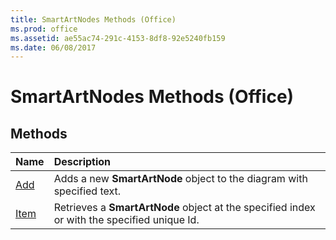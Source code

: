 ```yaml
---
title: SmartArtNodes Methods (Office)
ms.prod: office
ms.assetid: ae55ac74-291c-4153-8df8-92e5240fb159
ms.date: 06/08/2017
---
```



# SmartArtNodes Methods (Office)

## Methods



|**Name**|**Description**|
|:-----|:-----|
|[Add](smartartnodes-add-method-office.md)|Adds a new **SmartArtNode** object to the diagram with specified text.|
|[Item](smartartnodes-item-method-office.md)|Retrieves a **SmartArtNode** object at the specified index or with the specified unique Id.|

